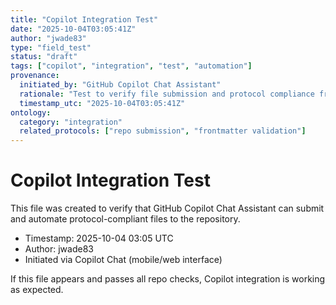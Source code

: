 ```yaml
---
title: "Copilot Integration Test"
date: "2025-10-04T03:05:41Z"
author: "jwade83"
type: "field_test"
status: "draft"
tags: ["copilot", "integration", "test", "automation"]
provenance:
  initiated_by: "GitHub Copilot Chat Assistant"
  rationale: "Test to verify file submission and protocol compliance from Copilot Chat interface."
  timestamp_utc: "2025-10-04T03:05:41Z"
ontology:
  category: "integration"
  related_protocols: ["repo submission", "frontmatter validation"]
---
```


# Copilot Integration Test

This file was created to verify that GitHub Copilot Chat Assistant can submit and automate protocol-compliant files to the repository.

- Timestamp: 2025-10-04 03:05 UTC
- Author: jwade83
- Initiated via Copilot Chat (mobile/web interface)

If this file appears and passes all repo checks, Copilot integration is working as expected.
